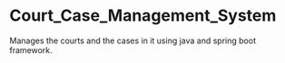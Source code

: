# Court_Case_Management_System
Manages the courts and the cases in it using java and spring boot framework.
